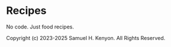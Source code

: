 # Recipes

No code. Just food recipes.

Copyright (c) 2023-2025 Samuel H. Kenyon. All Rights Reserved.
